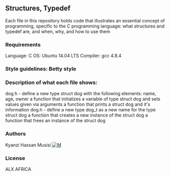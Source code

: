 ## Structures, Typedef
Each file in this repository holds code that illustrates an essential concept of programming, specific to the C programming language: what structures and typedef are, and when, why, and how to use them

### Requirements
Language: C
OS: Ubuntu 14.04 LTS
Compiler: gcc 4.8.4

### Style guidelines: Betty style

### Description of what each file shows:
dog.h - define a new type struct dog with the following elements: name, age, owner
a function that initializes a variable of type struct dog and sets values given via arguments
a function that prints a struct dog and it's information
dog.h - define a new type dog_t as a new name for the type struct dog
a function that creates a new instance of the struct dog
a function that frees an instance of the struct dog

### Authors
Kyanzi Hassan Musisi [![M](https://upload.wikimedia.org/wikipedia/fr/thumb/c/c8/Twitter_Bird.svg/30px-Twitter_Bird.svg.png)](https://twitter.com/hassan_kyanzi)

### License
ALX AFRICA
